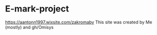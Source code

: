 # E-mark-project
https://aantonn1997.wixsite.com/zakromaby
This site was created by Me (mostly) and gh/Omisys
